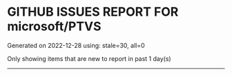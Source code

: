 
# GITHUB ISSUES REPORT FOR microsoft/PTVS


Generated on 2022-12-28 using: stale=30, all=0


Only showing items that are new to report in past 1 day(s)


---
